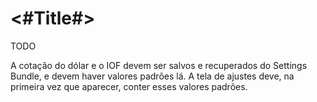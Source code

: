 #  <#Title#>

TODO

A cotação do dólar e o IOF devem ser salvos e recuperados do Settings Bundle, e devem haver valores padrões lá. A tela de ajustes deve, na primeira vez que aparecer, conter esses valores padrões.
